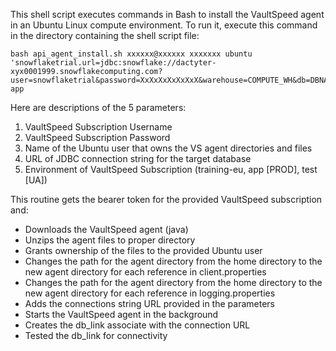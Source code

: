 This shell script executes commands in Bash to install the VaultSpeed agent in an Ubuntu Linux compute environment. To run it, execute this command in the directory containing the shell script file:
```
bash api_agent_install.sh xxxxxx@xxxxxx xxxxxxx ubuntu 'snowflaketrial.url=jdbc:snowflake://dactyter-xyx0001999.snowflakecomputing.com?user=snowflaketrial&password=XxXxXxXxXxXxX&warehouse=COMPUTE_WH&db=DBNAME' app
```

Here are descriptions of the 5 parameters:

1. VaultSpeed Subscription Username
2. VaultSpeed Subscription Password
3. Name of the Ubuntu user that owns the VS agent directories and files
4. URL of JDBC connection string for the target database
5. Environment of VaultSpeed Subscription (training-eu, app [PROD], test [UA])

This routine gets the bearer token for the provided VaultSpeed subscription and:

- Downloads the VaultSpeed agent (java)
- Unzips the agent files to proper directory
- Grants ownership of the files to the provided Ubuntu user
- Changes the path for the agent directory from the home directory to the new agent directory for each reference in client.properties
- Changes the path for the agent directory from the home directory to the new agent directory for each reference in logging.properties
- Adds the connections string URL provided in the parameters
- Starts the VaultSpeed agent in the background
- Creates the db_link associate with the connection URL
- Tested the db_link for connectivity


